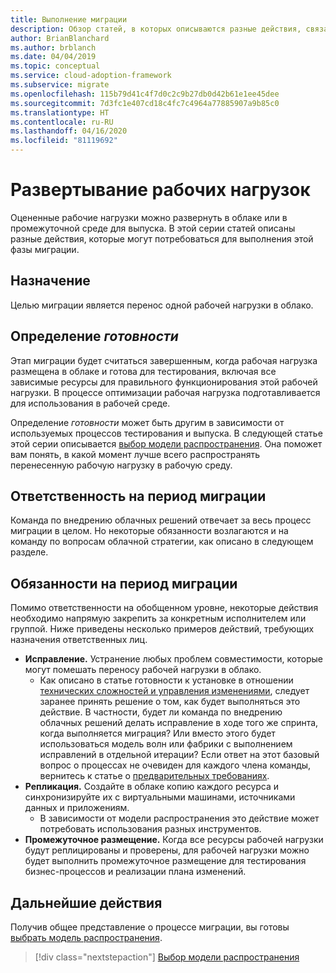 ```yaml
---
title: Выполнение миграции
description: Обзор статей, в которых описываются разные действия, связанные с переносом рабочей нагрузки в Azure.
author: BrianBlanchard
ms.author: brblanch
ms.date: 04/04/2019
ms.topic: conceptual
ms.service: cloud-adoption-framework
ms.subservice: migrate
ms.openlocfilehash: 115b79d41c4f7d0c2c9b27db0d42b61e1ee45dee
ms.sourcegitcommit: 7d3fc1e407cd18c4fc7c4964a77885907a9b85c0
ms.translationtype: HT
ms.contentlocale: ru-RU
ms.lasthandoff: 04/16/2020
ms.locfileid: "81119692"
---
```

# <a name="deploy-workloads"></a>Развертывание рабочих нагрузок

Оцененные рабочие нагрузки можно развернуть в облаке или в промежуточной среде для выпуска. В этой серии статей описаны разные действия, которые могут потребоваться для выполнения этой фазы миграции.

## <a name="objective"></a>Назначение

Целью миграции является перенос одной рабочей нагрузки в облако.

## <a name="definition-of-done"></a>Определение *готовности*

Этап миграции будет считаться завершенным, когда рабочая нагрузка размещена в облаке и готова для тестирования, включая все зависимые ресурсы для правильного функционирования этой рабочей нагрузки. В процессе оптимизации рабочая нагрузка подготавливается для использования в рабочей среде.

Определение *готовности* может быть другим в зависимости от используемых процессов тестирования и выпуска. В следующей статье этой серии описывается [выбор модели распространения](./promotion-models.md). Она поможет вам понять, в какой момент лучше всего распространять перенесенную рабочую нагрузку в рабочую среду.

## <a name="accountability-during-migration"></a>Ответственность на период миграции

Команда по внедрению облачных решений отвечает за весь процесс миграции в целом. Но некоторые обязанности возлагаются и на команду по вопросам облачной стратегии, как описано в следующем разделе.

## <a name="responsibilities-during-migration"></a>Обязанности на период миграции

Помимо ответственности на обобщенном уровне, некоторые действия необходимо напрямую закрепить за конкретным исполнителем или группой. Ниже приведены несколько примеров действий, требующих назначения ответственных лиц.

- **Исправление.** Устранение любых проблем совместимости, которые могут помешать переносу рабочей нагрузки в облако.
  - Как описано в статье готовности к установке в отношении [технических сложностей и управления изменениями](../prerequisites/technical-complexity.md), следует заранее принять решение о том, как будет выполняться это действие. В частности, будет ли команда по внедрению облачных решений делать исправление в ходе того же спринта, когда выполняется миграция? Или вместо этого будет использоваться модель волн или фабрики с выполнением исправлений в отдельной итерации? Если ответ на этот базовый вопрос о процессах не очевиден для каждого члена команды, вернитесь к статье о [предварительных требованиях](../prerequisites/index.md).
- **Репликация.** Создайте в облаке копию каждого ресурса и синхронизируйте их с виртуальными машинами, источниками данных и приложениям.
  - В зависимости от модели распространения это действие может потребовать использования разных инструментов.
- **Промежуточное размещение.** Когда все ресурсы рабочей нагрузки будут реплицированы и проверены, для рабочей нагрузки можно будет выполнить промежуточное размещение для тестирования бизнес-процессов и реализации плана изменений.

## <a name="next-steps"></a>Дальнейшие действия

Получив общее представление о процессе миграции, вы готовы [выбрать модель распространения](./promotion-models.md).

> [!div class="nextstepaction"]
> [Выбор модели распространения](./promotion-models.md)
